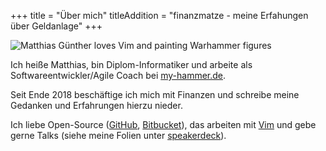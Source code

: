 +++
title = "Über mich"
titleAddition = "finanzmatze - meine Erfahungen über Geldanlage"
+++

<img src="https://farm1.staticflickr.com/305/30960365443_dc82235ae2_z_d.jpg" class="center" alt="Matthias Günther loves Vim and painting Warhammer figures"/>

Ich heiße Matthias, bin Diplom-Informatiker und arbeite als Softwareentwickler/Agile Coach bei
[my-hammer.de](https://www.my-hammer.de/ "my-hammer.de").

Seit Ende 2018 beschäftige ich mich mit Finanzen und schreibe meine Gedanken und Erfahrungen hierzu nieder.

Ich liebe Open-Source ([GitHub](https://github.com/wikimatze/ "GitHub"),
[Bitbucket](https://bitbucket.org/wikimatze/ "Bitbucket")), das arbeiten mit [Vim](http://www.vim.org/)
und gebe gerne Talks (siehe meine Folien unter [speakerdeck](https://speakerdeck.com/wikimatze "Speakerdeck")).

